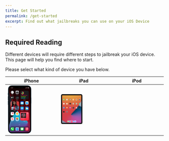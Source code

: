 ```yaml
---
title: Get Started
permalink: /get-started
excerpt: Find out what jailbreaks you can use on your iOS Device
---
```


## Required Reading

Different devices will require different steps to jailbreak your iOS device. This page will help you find where to start.

Please select what kind of device you have below.

<table class="version_table">
  <colgroup>
    <col span="1" style="width: 33%;">
    <col span="1" style="width: 33%;">
    <col span="1" style="width: 34%;">
  </colgroup>
  <thead>
    <tr>
      <th>iPhone</th>
      <th>iPad</th>
      <th>iPod</th>
    </tr>
  </thead>
  <tbody>
    <tr>
      <td><a href="device-selection-(iphone)"><img src="/assets/images/iphone12pro.png" alt="" width="50%"></a></td>
      <td><a href="device-selection-(ipad)"><img src="/assets/images/iPad13,1.png" alt="" width="50%"></a></td>
      <td><a href="device-selection-(ipod)"><img src="/assets/images/iPod9,1.png" alt="" width="50%"></a></td>
    </tr>
  </tbody>
</table>
